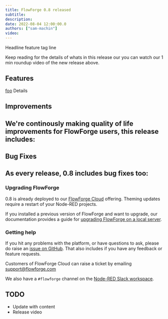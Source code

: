 ```yaml
---
title: FlowForge 0.8 released
subtitle: 
description: 
date: 2022-08-04 12:00:00.0
authors: ["sam-machin"]
video: 
---
```


Headline feature tag line

<!--more-->

Keep reading for  the details of whats in this release our you can watch our 1 min roundup video of the new release above. 

## Features

[foo](https://github.com/flowforge/flowforge/issues/XYZ)
Details

## Improvements

We're continously making quality of life improvements for FlowForge users, this release includes:
- 

## Bug Fixes

As every release, 0.8 includes bug fixes too:
- 

### Upgrading FlowForge

0.8 is already deployed to our [FlowForge Cloud](https://app.flowforge.com) offering.
Theming updates require a restart of your Node-RED projects.

If you installed a previous version of FlowForge and want to upgrade, our documentation provides a
guide for [upgrading FlowForge on a local server](http://flowforge.com/docs/install#upgrade).

### Getting help

If you hit any problems with the platform, or have questions to ask, please do
raise an [issue on GitHub](https://github.com/flowforge/flowforge/issues).
That also includes if you have any feedback or feature requests.

Customers of FlowForge Cloud can raise a ticket by emailing support@flowforge.com

We also have a `#flowforge` channel on the [Node-RED Slack workspace](https://nodered.org/slack).

## TODO
- Update with content
- Release video
